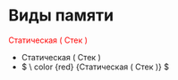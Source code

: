 # **Виды памяти**

<span style="color:red"> Статическая ( Стек ) </span>
- Статическая ( Стек )
- $ \ color {red} {Статическая ( Стек )} $
